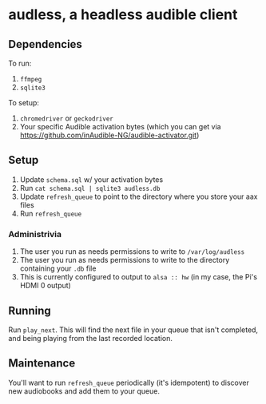 # audless, a headless audible client

## Dependencies

To run:
1. `ffmpeg`
1. `sqlite3`

To setup:
1. `chromedriver` or `geckodriver`
1. Your specific Audible activation bytes (which you can get via https://github.com/inAudible-NG/audible-activator.git)

## Setup

1. Update `schema.sql` w/ your activation bytes
1. Run `cat schema.sql | sqlite3 audless.db`
1. Update `refresh_queue` to point to the directory where you store your aax files
1. Run `refresh_queue`

### Administrivia

1. The user you run as needs permissions to write to `/var/log/audless`
1. The user you run as needs permissions to write to the directory containing your `.db` file
1. This is currently configured to output to `alsa :: hw` (in my case, the Pi's HDMI 0 output)

## Running

Run `play_next`. This will find the next file in your queue that isn't completed, and being playing from the last recorded location.

## Maintenance

You'll want to run `refresh_queue` periodically (it's idempotent) to discover new audiobooks and add them to your queue.

